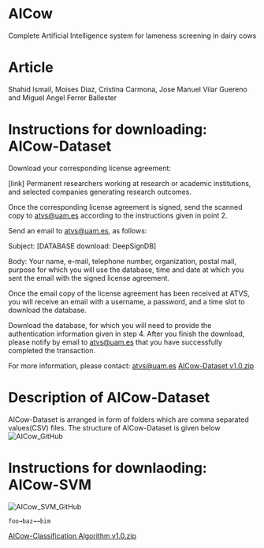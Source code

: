 
# AICow
Complete Artificial Intelligence system for lameness screening in dairy cows
# Article
Shahid Ismail, Moises Diaz, Cristina Carmona, Jose Manuel Vilar Guereno and Miguel Angel Ferrer Ballester
# Instructions for downloading: AICow-Dataset
Download your corresponding license agreement:

[link] Permanent researchers working at research or academic institutions, and selected companies generating research outcomes.

Once the corresponding license agreement is signed, send the scanned copy to atvs@uam.es according to the instructions given in point 2.

Send an email to atvs@uam.es, as follows:

Subject: [DATABASE download: DeepSignDB]

Body: Your name, e-mail, telephone number, organization, postal mail, purpose for which you will use the database, time and date at which you sent the email with the signed license agreement.

Once the email copy of the license agreement has been received at ATVS, you will receive an email with a username, a password, and a time slot to download the database.

Download the database, for which you will need to provide the authentication information given in step 4. After you finish the download, please notify by email to atvs@uam.es that you have successfully completed the transaction.

For more information, please contact: atvs@uam.es [AICow-Dataset v1.0.zip](https://github.com/Shahid-Ismail/Test/files/10330215/AICow-Dataset.v1.0.zip)
# Description of AICow-Dataset
AICow-Dataset is arranged in form of folders which are comma separated values(CSV) files. The structure of AICow-Dataset is given below<br>
![AICow_GitHub](https://user-images.githubusercontent.com/121656894/210198942-e8583512-b5b4-48a0-bb7e-b2dd68beb7a6.svg)

# Instructions for downlaoding: AICow-SVM
![AICow_SVM_GitHub](https://user-images.githubusercontent.com/121656894/210477181-e6d67c51-3015-4e25-a0b6-03e4eb7c328d.svg)
 
<pre><code>foo→baz→→bim
</code></pre>
[AICow-Classification Algorithm v1.0.zip](https://github.com/Shahid-Ismail/Test/files/10330214/AICow-Classification.Algorithm.v1.0.zip)
